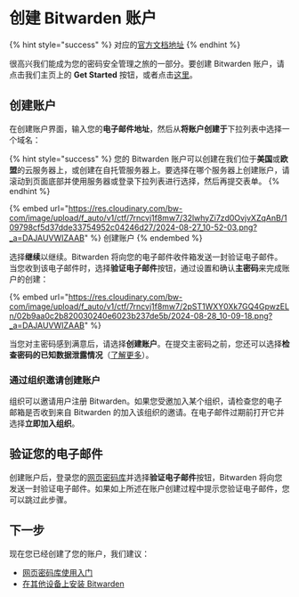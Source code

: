 # 创建 Bitwarden 账户

{% hint style="success" %}
对应的[官方文档地址](https://bitwarden.com/help/article/create-bitwarden-account/)
{% endhint %}

很高兴我们能成为您的密码安全管理之旅的一部分。要创建 Bitwarden 账户，请点击我们主页上的 **Get Started** 按钮，或者点击[这里](https://vault.bitwarden.com/#/register)。

## 创建账户 <a href="#create-your-account" id="create-your-account"></a>

在创建账户界面，输入您的**电子邮件地址**，然后从**将账户创建于**下拉列表中选择一个域名：

{% hint style="success" %}
您的 Bitwarden 账户可以创建在我们位于**美国**或**欧盟**的云服务器上，或创建在自托管服务器上。要选择在哪个服务器上创建账户，请滚动到页面底部并使用服务器或登录下拉列表进行选择，然后再提交表单。
{% endhint %}

{% embed url="https://res.cloudinary.com/bw-com/image/upload/f_auto/v1/ctf/7rncvj1f8mw7/32lwhyZi7zd0OvjvXZqAnB/109798cf5d37dde33754952c04246d27/2024-08-27_10-52-03.png?_a=DAJAUVWIZAAB" %}
创建账户
{% endembed %}

选择**继续**以继续。Bitwarden 将向您的电子邮件收件箱发送一封验证电子邮件。当您收到该电子邮件时，选择**验证电子邮件**按钮，通过设置和确认**主密码**来完成账户的创建：

{% embed url="https://res.cloudinary.com/bw-com/image/upload/f_auto/v1/ctf/7rncvj1f8mw7/2pST1WXY0Xk7GQ4GpwzELn/02b9aa0c2b820030240e6023b237de5b/2024-08-28_10-09-18.png?_a=DAJAUVWIZAAB" %}

当您对主密码感到满意后，请选择**创建账户**。在提交主密码之前，您还可以选择**检查密码的已知数据泄露情况**（[了解更多](../your-vault/vault-health-reports.md#exposed-passwords-report)）。

### 通过组织邀请创建账户 <a href="#create-an-account-from-an-organization-invite" id="create-an-account-from-an-organization-invite"></a>

组织可以邀请用户注册 Bitwarden。如果您受邀加入某个组织，请检查您的电子邮箱是否收到来自 Bitwarden 的加入该组织的邀请。在电子邮件过期前打开它并选择**立即加入组织**。

## 验证您的电子邮件 <a href="#verify-your-email" id="verify-your-email"></a>

创建账户后，登录您的[网页密码库](https://vault.bitwarden.com/)并选择**验证电子邮件**按钮，Bitwarden 将向您发送一封验证电子邮件。如果如上所述在账户创建过程中提示您验证电子邮件，您可以跳过此步骤。

## 下一步 <a href="#next-steps" id="next-steps"></a>

现在您已经创建了您的账户，我们建议：

* [网页密码库使用入门](getting-started-webvault.md)
* [在其他设备上安装 Bitwarden](https://bitwarden.com/download/)
